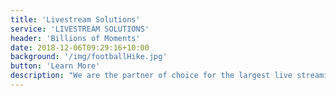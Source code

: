 ```yaml
---
title: 'Livestream Solutions'
service: 'LIVESTREAM SOLUTIONS'
header: 'Billions of Moments'
date: 2018-12-06T09:29:16+10:00
background: '/img/footballHike.jpg'
button: 'Learn More'
description: "We are the partner of choice for the largest live streaming events in the world. We enable and co-create exceptional interactive experiences that are brought to life with our clients' most valuable data, media and content."
---
```




